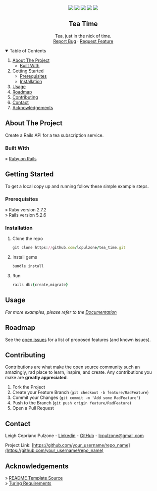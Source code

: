 <div align="center">
  <a href=https://github.com/lcpulzone/tea_time/graphs/contributors><img src="https://img.shields.io/github/contributors/lcpulzone/tea_time.svg?style=for-the-badge" /></a>
  <a href=https://github.com/lcpulzone/tea_time/network/members><img src="https://img.shields.io/github/forks/lcpulzone/tea_time.svg?style=for-the-badge" /></a>
  <a href=https://github.com/lcpulzone/tea_time/stargazers><img src="https://img.shields.io/github/stars/lcpulzone/tea_time.svg?style=for-the-badge" /></a>
  <a href=https://github.com/lcpulzone/tea_time/issues><img src="https://img.shields.io/github/issues/lcpulzone/tea_time.svg?style=for-the-badge" /></a>
<a href=https://www.linkedin.com/in/lcpulzone/><img src="https://img.shields.io/badge/-LinkedIn-black.svg?style=for-the-badge&logo=linkedin&colorB=555" /></a>
</div>


<!-- PROJECT LOGO -->
<!-- <br />
<p align="center">
  <a href="https://github.com/lcpulzone/tea_time">
    <img src="images/logo.png" alt="Logo" width="80" height="80">
  </a> -->

  <h2 align="center">Tea Time</h2>

  <p align="center">
    Tea, just in the nick of time.
    <br />
    <a href="https://github.com/lcpulzone/tea_time/issues">Report Bug</a>
    ·
    <a href="https://github.com/lcpulzone/tea_time/issues">Request Feature</a>
    <br />
  </p>
</p>



<!-- TABLE OF CONTENTS -->
<details open="open">
  <summary>Table of Contents</summary>
  <ol>
    <li>
      <a href="#about-the-project">About The Project</a>
      <ul>
        <li><a href="#built-with">Built With</a></li>
      </ul>
    </li>
    <li>
      <a href="#getting-started">Getting Started</a>
      <ul>
        <li><a href="#prerequisites">Prerequisites</a></li>
        <li><a href="#installation">Installation</a></li>
      </ul>
    </li>
    <li><a href="#usage">Usage</a></li>
    <li><a href="#roadmap">Roadmap</a></li>
    <li><a href="#contributing">Contributing</a></li>
    <li><a href="#contact">Contact</a></li>
    <li><a href="#acknowledgements">Acknowledgements</a></li>
  </ol>
</details>



## About The Project

<!-- [![Product Name Screen Shot][product-screenshot]](https://example.com) -->
Create a Rails API for a tea subscription service.


### Built With

» [Ruby on Rails](https://rubyonrails.org/)


## Getting Started

To get a local copy up and running follow these simple example steps.

### Prerequisites

» Ruby version 2.7.2<br />
» Rails version 5.2.6

### Installation

1. Clone the repo
   ```rb
   git clone https://github.com/lcpulzone/tea_time.git
   ```
2. Install gems
   ```rb
   bundle install
   ```
3. Run
   ```rb
   rails db:{create,migrate}
   ```


## Usage

_For more examples, please refer to the [Documentation](https://github.com/lcpulzone/tea_time)_


## Roadmap

See the [open issues](https://github.com/lcpulzone/tea_time/issues) for a list of proposed features (and known issues).


## Contributing

Contributions are what make the open source community such an amazingly, rad place to learn, inspire, and create. Any contributions you make are **greatly appreciated**.

1. Fork the Project
2. Create your Feature Branch (`git checkout -b feature/RadFeature`)
3. Commit your Changes (`git commit -m 'Add some RadFeature'`)
4. Push to the Branch (`git push origin feature/RadFeature`)
5. Open a Pull Request


## Contact

Leigh Cepriano Pulzone - [Linkedin](https://www.linkedin.com/in/lcpulzone/) - [GitHub](https://github.com/lcpulzone) - lcpulzone@gmail.com

Project Link: [https://github.com/your_username/repo_name](https://github.com/your_username/repo_name)



## Acknowledgements

» [README Template Source](https://github.com/othneildrew/Best-README-Template)<br />
» [Turing Requirements](https://mod4.turing.edu/projects/take_home/take_home_be)


<!-- MARKDOWN LINKS & IMAGES -->
<!-- https://www.markdownguide.org/basic-syntax/#reference-style-links -->
[contributors-shield]: https://img.shields.io/github/contributors/lcpulzone/tea_time.svg?style=for-the-badge
[contributors-url]: https://github.com/lcpulzone/tea_time/graphs/contributors
[forks-shield]: https://img.shields.io/github/forks/lcpulzone/tea_time.svg?style=for-the-badge
[forks-url]: https://github.com/lcpulzone/tea_time/network/members
[stars-shield]: https://img.shields.io/github/stars/lcpulzone/tea_time.svg?style=for-the-badge
[stars-url]: https://github.com/lcpulzone/tea_time/stargazers
[issues-shield]: https://img.shields.io/github/issues/lcpulzone/tea_time.svg?style=for-the-badge
[issues-url]: https://github.com/lcpulzone/tea_time/issues
[linkedin-shield]: https://img.shields.io/badge/-LinkedIn-black.svg?style=for-the-badge&logo=linkedin&colorB=555
[linkedin-url]: https://www.linkedin.com/in/lcpulzone/
[product-screenshot]: images/screenshot.png
